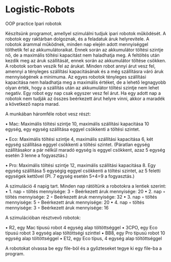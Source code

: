 # Logistic-Robots
OOP practice
Ipari robotok

Készítsünk programot, amellyel szimulálni tudjuk ipari robotok működését. A robotok egy raktárban dolgoznak, és a feladatuk áruk helyrevitele. A robotok árammal működnek, minden nap elején adott mennyiséggel tölthetik fel az akkumulátoraikat. Ennek során az akkumulátor töltési szintje nő, de a maximális töltési kapacitást nem haladhatja meg. A feltöltés után kezdik meg az áruk szállítását, ennek során az akkumulátor töltése csökken. A robotok sorban veszik fel az árukat. Minden robot annyi árut vesz fel, amennyi a tényleges szállítási kapacitásának és a még szállításra váró áruk mennyiségének a minimuma. Az egyes robotok tényleges szállítási kapacitása nem haladhatja meg a maximális értéket, de a lehető legnagyobb olyan érték, hogy a szállítás után az akkumulátor töltési szintje nem lehet negatív. Egy robot egy nap csak egyszer vesz fel árut. Ha egy adott nap a robotok nem tudják az összes beérkezett árut helyre vinni, akkor a maradék a következő napra marad.

A munkában háromféle robot vesz részt:

• Mac: Maximális töltési szintje 10, maximális szállítási kapacitása 10 egység, egy egység szállítása eggyel csökkenti a töltési szintet.

• Eco: Maximális töltési szintje 4, maximális szállítási kapacitása 6, két egység szállítása eggyel csökkenti a töltési szintet. (Páratlan egység szállításakor a pár nélkül maradó egység is eggyel csökkent, azaz 5 egység esetén 3 lenne a fogyasztás.) 

• Pro: Maximális töltési szintje 12, maximális szállítási kapacitása 8. Egy egység szállítása 5 egységig eggyel csökkenti a töltési szintet, az 5 feletti egységek kettővel (Pl. 7 egység esetén 5+4=9 a fogyasztás.) 


A szimuláció 4 napig tart. Minden nap rátöltünk a robotokra a lentiek szerint: 
• 1. nap ◦ töltés mennyisége: 3 ◦ Beérkezett áruk mennyisége: 20 
• 2. nap ◦ töltés mennyisége: 2 ◦ Beérkezett áruk mennyisége: 32 
• 3. nap ◦ töltés mennyisége: 5 ◦ Beérkezett áruk mennyisége: 20 
• 4. nap ◦ töltés mennyisége: 3 ◦ Beérkezett áruk mennyisége: 16


A szimulációban résztvevő robotok:

• R2, egy Mac típusú robot 4 egység alap töltöttséggel
• 3CPO, egy Eco típusú robot 3 egység alap töltöttségi szinttel
• BB8, egy Pro típusú robot 10 egység alap töltöttséggel
• E12, egy Eco típus, 4 egység alap töltöttséggel

A robotokat olvassa be egy file-ból és a győzteseket tegye ki egy file-ba a program.
